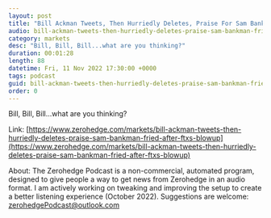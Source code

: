 ```yaml
---
layout: post
title: "Bill Ackman Tweets, Then Hurriedly Deletes, Praise For Sam Bankman-Fried After FTX's Blowup"
audio: bill-ackman-tweets-then-hurriedly-deletes-praise-sam-bankman-fried-after-ftxs-blowup-0
category: markets
desc: "Bill, Bill, Bill...what are you thinking?"
duration: 00:01:28
length: 88
datetime: Fri, 11 Nov 2022 17:30:00 +0000
tags: podcast
guid: bill-ackman-tweets-then-hurriedly-deletes-praise-sam-bankman-fried-after-ftxs-blowup-0
order: 0
---
```

Bill, Bill, Bill...what are you thinking?

Link: [https://www.zerohedge.com/markets/bill-ackman-tweets-then-hurriedly-deletes-praise-sam-bankman-fried-after-ftxs-blowup](https://www.zerohedge.com/markets/bill-ackman-tweets-then-hurriedly-deletes-praise-sam-bankman-fried-after-ftxs-blowup)

About: The Zerohedge Podcast is a non-commercial, automated program, designed to give people a way to get news from Zerohedge in an audio format.  I am actively working on tweaking and improving the setup to create a better listening experience (October 2022).  Suggestions are welcome: [zerohedgePodcast@outlook.com](mailto:zerohedgePodcast@outlook.com)